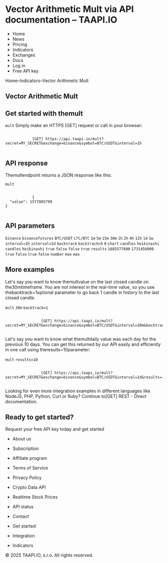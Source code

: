 # Vector Arithmetic Mult via API documentation – TAAPI.IO

- Home
- News
- Pricing
- Indicators
- Exchanges
- Docs
- Log in
- Free API key

Home–Indicators–Vector Arithmetic Mult


## Vector Arithmetic Mult

## Get started with themult
`mult` Simply make an HTTPS [GET] request or call in your browser:


```

			[GET] https://api.taapi.io/mult?secret=MY_SECRET&exchange=binance&symbol=BTC/USDT&interval=1h
		
```

## API response
Themultendpoint returns a JSON response like this:

`mult` 
```

			{
  "value": 1577885799
}
		
```

## API parameters
`binance` `binancefutures` `BTC/USDT` `LTC/BTC` `1m` `5m` `15m` `30m` `1h` `2h` `4h` `12h` `1d` `1w` `interval=1h` `interval=1d` `backtrack` `backtrack=5` `0` `chart` `candles` `heikinashi` `candles` `heikinashi` `true` `false` `false` `true` `results` `1685577600` `1731456000` `true` `false` `true` `false` `number` `max` `max` 
## More examples
Let's say you want to know themultvalue on the last closed candle on the30mtimeframe. You are not interest in the real-time value, so you use thebacktrack=1optional parameter to go back 1 candle in history to the last closed candle.

`mult` `30m` `backtrack=1` 
```

				[GET] https://api.taapi.io/mult?secret=MY_SECRET&exchange=binance&symbol=BTC/USDT&interval=30m&backtrack=1
			
```
Let's say you want to know what themultdaily value was each day for the previous 10 days. You can get this returned by our API easily and efficiently in one call using theresults=10parameter:

`mult` `results=10` 
```

				[GET] https://api.taapi.io/mult?secret=MY_SECRET&exchange=binance&symbol=BTC/USDT&interval=1d&results=10
			
```
Looking for even more integration examples in different languages like NodeJS, PHP, Python, Curl or Ruby? Continue to[GET] REST - Direct documentation.


## Ready to get started?
Request your free API key today and get started

- About us
- Subscription
- Affiliate program
- Terms of Service
- Privacy Policy
- Crypto Data API
- Realtime Stock Prices
- API status
- Contact

- Get started
- Integration
- Indicators

© 2025 TAAPI.IO, s.r.o. All rights reserved.

